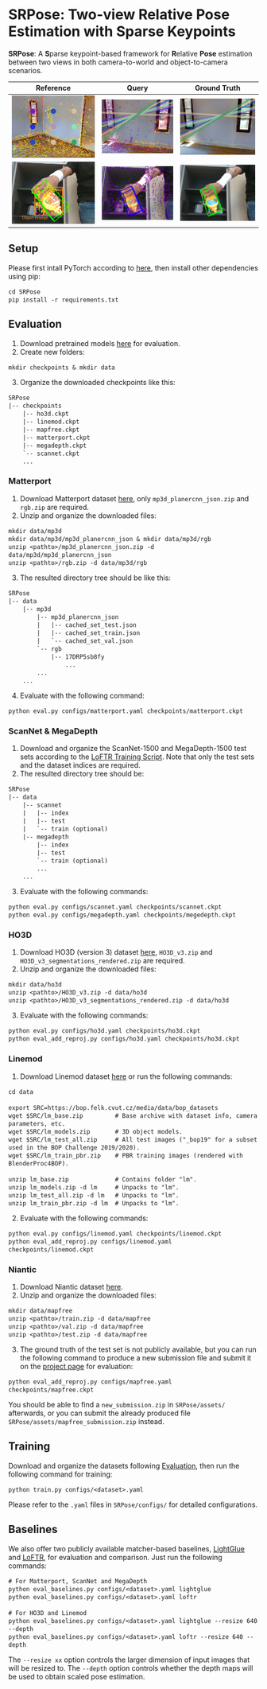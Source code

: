 # SRPose: Two-view Relative Pose Estimation with Sparse Keypoints
**SRPose**: A **S**parse keypoint-based framework for **R**elative **Pose** estimation between two views in both camera-to-world and object-to-camera scenarios.

| Reference | Query  |	Ground Truth |
|:--------:| :---------:|:--------:|
| ![](assets/figures/scene5_vis_0.png) | ![](assets/figures/scene5_vis_1.png) | ![](assets/figures/scene5_vis_gt.png) |
| ![](assets/figures/obj_vis_reference_labeled.png) | ![](assets/figures/obj_vis_query.png) |![](assets/figures/obj_vis_gt.png)|

## Setup
Please first intall PyTorch according to [here](https://pytorch.org/get-started/locally/), then install other dependencies using pip:
```
cd SRPose
pip install -r requirements.txt 
```

## Evaluation
1. Download pretrained models [here](https://drive.google.com/drive/folders/1bBlds3UX7-XDCevbIl4bnnywvWzzP5nN) for evaluation.
2. Create new folders:
```
mkdir checkpoints & mkdir data
```
3. Organize the downloaded checkpoints like this:
```
SRPose
|-- checkpoints
    |-- ho3d.ckpt
    |-- linemod.ckpt
    |-- mapfree.ckpt
    |-- matterport.ckpt
    |-- megadepth.ckpt
    `-- scannet.ckpt
    ...
```

### Matterport
1. Download Matterport dataset [here](https://github.com/jinlinyi/SparsePlanes/blob/main/docs/data.md), only `mp3d_planercnn_json.zip` and `rgb.zip` are required.
2. Unzip and organize the downloaded files:
```
mkdir data/mp3d
mkdir data/mp3d/mp3d_planercnn_json & mkdir data/mp3d/rgb
unzip <pathto>/mp3d_planercnn_json.zip -d data/mp3d/mp3d_planercnn_json
unzip <pathto>/rgb.zip -d data/mp3d/rgb
```
3. The resulted directory tree should be like this:
```
SRPose
|-- data
    |-- mp3d
        |-- mp3d_planercnn_json
        |   |-- cached_set_test.json
        |   |-- cached_set_train.json
        |   `-- cached_set_val.json
        `-- rgb
            |-- 17DRP5sb8fy
                ...
        ...
    ...
```
4. Evaluate with the following command:
```
python eval.py configs/matterport.yaml checkpoints/matterport.ckpt
```

### ScanNet & MegaDepth
1. Download and organize the ScanNet-1500 and MegaDepth-1500 test sets according to the [LoFTR Training Script](https://github.com/zju3dv/LoFTR/blob/master/docs/TRAINING.md). Note that only the test sets and the dataset indices are required.
2. The resulted directory tree should be:
```
SRPose
|-- data
    |-- scannet
    |   |-- index
    |   |-- test
    |   `-- train (optional)
    |-- megadepth
        |-- index
        |-- test
        `-- train (optional)
        ...
    ...
```
3. Evaluate with the following commands:
```
python eval.py configs/scannet.yaml checkpoints/scannet.ckpt
python eval.py configs/megadepth.yaml checkpoints/megedepth.ckpt
```

### HO3D
1. Download HO3D (version 3) dataset [here](https://www.tugraz.at/institute/icg/research/team-lepetit/research-projects/hand-object-3d-pose-annotation/), `HO3D_v3.zip` and `HO3D_v3_segmentations_rendered.zip` are required.
2. Unzip and organize the downloaded files:
```
mkdir data/ho3d
unzip <pathto>/HO3D_v3.zip -d data/ho3d
unzip <pathto>/HO3D_v3_segmentations_rendered.zip -d data/ho3d
```
3. Evaluate with the following commands:
```
python eval.py configs/ho3d.yaml checkpoints/ho3d.ckpt
python eval_add_reproj.py configs/ho3d.yaml checkpoints/ho3d.ckpt
```

### Linemod
1. Download Linemod dataset [here](https://bop.felk.cvut.cz/datasets/) or run the following commands:
```
cd data

export SRC=https://bop.felk.cvut.cz/media/data/bop_datasets
wget $SRC/lm_base.zip         # Base archive with dataset info, camera parameters, etc.
wget $SRC/lm_models.zip       # 3D object models.
wget $SRC/lm_test_all.zip     # All test images ("_bop19" for a subset used in the BOP Challenge 2019/2020).
wget $SRC/lm_train_pbr.zip    # PBR training images (rendered with BlenderProc4BOP).

unzip lm_base.zip             # Contains folder "lm".
unzip lm_models.zip -d lm     # Unpacks to "lm".
unzip lm_test_all.zip -d lm   # Unpacks to "lm".
unzip lm_train_pbr.zip -d lm  # Unpacks to "lm".
```

2. Evaluate with the following commands:
```
python eval.py configs/linemod.yaml checkpoints/linemod.ckpt
python eval_add_reproj.py configs/linemod.yaml checkpoints/linemod.ckpt
```

### Niantic
1. Download Niantic dataset [here](https://research.nianticlabs.com/mapfree-reloc-benchmark/dataset).
2. Unzip and organize the downloaded files:
```
mkdir data/mapfree
unzip <pathto>/train.zip -d data/mapfree
unzip <pathto>/val.zip -d data/mapfree
unzip <pathto>/test.zip -d data/mapfree
```
3. The ground truth of the test set is not publicly available, but you can run the following command to produce a new submission file and submit it on the [project page](https://research.nianticlabs.com/mapfree-reloc-benchmark/submit) for evaluation:
```
python eval_add_reproj.py configs/mapfree.yaml checkpoints/mapfree.ckpt
```
You should be able to find a `new_submission.zip` in `SRPose/assets/` afterwards, or you can submit the already produced file `SRPose/assets/mapfree_submission.zip` instead.


## Training
Download and organize the datasets following [Evaluation](#evaluation), then run the following command for training:
```
python train.py configs/<dataset>.yaml
```
Please refer to the `.yaml` files in `SRPose/configs/` for detailed configurations.


## Baselines
We also offer two publicly available matcher-based baselines, [LightGlue](https://github.com/cvg/LightGlue) and [LoFTR](https://github.com/zju3dv/LoFTR), for evaluation and comparison.
Just run the following commands:
```
# For Matterport, ScanNet and MegaDepth
python eval_baselines.py configs/<dataset>.yaml lightglue
python eval_baselines.py configs/<dataset>.yaml loftr

# For HO3D and Linemod
python eval_baselines.py configs/<dataset>.yaml lightglue --resize 640 --depth
python eval_baselines.py configs/<dataset>.yaml loftr --resize 640 --depth
```

The `--resize xx` option controls the larger dimension of input images that will be resized to.
The `--depth` option controls whether the depth maps will be used to obtain scaled pose estimation.
